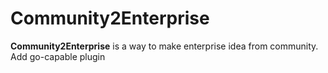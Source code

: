 # Community2Enterprise

<!-- Plugin description -->
**Community2Enterprise** is a way to make enterprise idea from community.
Add go-capable plugin

[gh:template]: https://docs.github.com/en/repositories/creating-and-managing-repositories/creating-a-repository-from-a-template
<!-- Plugin description end -->
